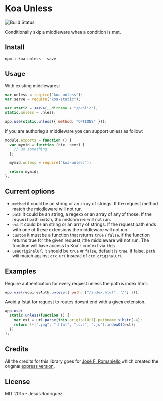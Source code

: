 # Koa Unless

![Build Status](https://travis-ci.org/Foxandxss/koa-unless.svg?branch=master)

Conditionally skip a middleware when a condition is met.

## Install

    npm i koa-unless --save

## Usage

With existing middlewares:

```javascript
var unless = require("koa-unless");
var serve = require("koa-static");

var static = serve(__dirname + "/public");
static.unless = unless;

app.use(static.unless({ method: "OPTIONS" }));
```

If you are authoring a middleware you can support unless as follow:

```javascript
module.exports = function () {
  var mymid = function (ctx, next) {
    // Do something
  };

  mymid.unless = require("koa-unless");

  return mymid;
};
```

## Current options

- `method` it could be an string or an array of strings. If the request method match the middleware will not run.
- `path` it could be an string, a regexp or an array of any of those. If the request path match, the middleware will not run.
- `ext` it could be an string or an array of strings. If the request path ends with one of these extensions the middleware will not run.
- `custom` it must be a function that returns `true` / `false`. If the function returns true for the given request, ithe middleware will not run. The function will have access to Koa's context via `this`
- `useOriginalUrl` it should be `true` or `false`, default is `true`. if false, `path` will match against `ctx.url` instead of `ctx.originalUrl`.

## Examples

Require authentication for every request unless the path is index.html.

```javascript
app.use(requiresAuth.unless({ path: ["/index.html", "/"] }));
```

Avoid a fstat for request to routes doesnt end with a given extension.

```javascript
app.use(
  static.unless(function () {
    var ext = url.parse(this.originalUrl).pathname.substr(-4);
    return !~[".jpg", ".html", ".css", ".js"].indexOf(ext);
  })
);
```

## Credits

All the credits for this library goes for [José F. Romaniello](https://github.com/jfromaniello) which created the original [express version](https://github.com/jfromaniello/express-unless).

## License

MIT 2015 - Jesús Rodríguez
